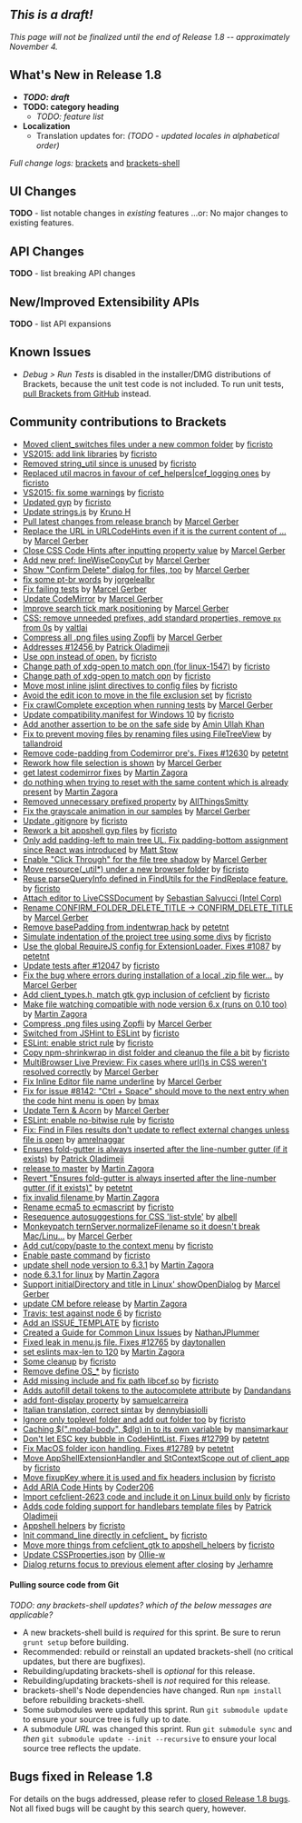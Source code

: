 _This is a draft!_
--------------------
_This page will not be finalized until the end of Release 1.8 -- approximately November 4._

What's New in Release 1.8
-------------------------
* _**TODO: draft**_
* **TODO: category heading**
   * _TODO: feature list_
* **Localization**
   * Translation updates for: _(TODO - updated locales in alphabetical order)_


_Full change logs:_ [brackets](https://github.com/adobe/brackets/compare/release-1.7...release-1.8#commits_bucket) and [brackets-shell](https://github.com/adobe/brackets-shell/compare/release-1.7...release-1.8#commits_bucket)


UI Changes
----------
**TODO** - list notable changes in _existing_ features ...or:
No major changes to existing features.


API Changes
-----------
**TODO** - list breaking API changes

New/Improved Extensibility APIs
-------------------------------
**TODO** - list API expansions


Known Issues
------------
* _Debug > Run Tests_ is disabled in the installer/DMG distributions of Brackets, because the unit test code is not included. To run unit tests, [pull Brackets from GitHub](https://github.com/adobe/brackets/wiki/How-to-Hack-on-Brackets#wiki-getcode) instead.


Community contributions to Brackets
-----------------------------------
* [Moved client_switches files under a new common folder](https://github.com/adobe/brackets-shell/pull/559) by [ficristo](https://github.com/ficristo)
* [VS2015: add link libraries](https://github.com/adobe/brackets-shell/pull/552) by [ficristo](https://github.com/ficristo)
* [Removed string_util since is unused](https://github.com/adobe/brackets-shell/pull/556) by [ficristo](https://github.com/ficristo)
* [Replaced util macros in favour of cef_helpers|cef_logging ones](https://github.com/adobe/brackets-shell/pull/557) by [ficristo](https://github.com/ficristo)
* [VS2015: fix some warnings](https://github.com/adobe/brackets-shell/pull/549) by [ficristo](https://github.com/ficristo)
* [Updated gyp](https://github.com/adobe/brackets-shell/pull/546) by [ficristo](https://github.com/ficristo)
* [Update strings.js](https://github.com/adobe/brackets/pull/12523) by [Kruno H](https://github.com/diomed)
* [Pull latest changes from release branch](https://github.com/adobe/brackets/pull/12563) by [Marcel Gerber](https://github.com/MarcelGerber)
* [Replace the URL in URLCodeHints even if it is the current content of …](https://github.com/adobe/brackets/pull/11284) by [Marcel Gerber](https://github.com/MarcelGerber)
* [Close CSS Code Hints after inputting property value](https://github.com/adobe/brackets/pull/10524) by [Marcel Gerber](https://github.com/MarcelGerber)
* [Add new pref: lineWiseCopyCut](https://github.com/adobe/brackets/pull/11706) by [Marcel Gerber](https://github.com/MarcelGerber)
* [Show "Confirm Delete" dialog for files, too](https://github.com/adobe/brackets/pull/10258) by [Marcel Gerber](https://github.com/MarcelGerber)
* [fix some pt-br words](https://github.com/adobe/brackets/pull/12582) by [jorgelealbr](https://github.com/jorgelealbr)
* [Fix failing tests](https://github.com/adobe/brackets/pull/12615) by [Marcel Gerber](https://github.com/MarcelGerber)
* [Update CodeMirror](https://github.com/adobe/brackets/pull/12613) by [Marcel Gerber](https://github.com/MarcelGerber)
* [Improve search tick mark positioning](https://github.com/adobe/brackets/pull/11293) by [Marcel Gerber](https://github.com/MarcelGerber)
* [CSS: remove unneeded prefixes, add standard properties, remove `px` from 0s](https://github.com/adobe/brackets/pull/12648) by [valtlai](https://github.com/valtlai)
* [Compress all .png files using Zopfli](https://github.com/adobe/brackets/pull/12628) by [Marcel Gerber](https://github.com/MarcelGerber)
* [Addresses #12456 ](https://github.com/adobe/brackets/pull/12521) by [Patrick Oladimeji](https://github.com/thehogfather)
* [Use opn instead of open.](https://github.com/adobe/brackets/pull/12641) by [ficristo](https://github.com/ficristo)
* [Change path of xdg-open to match opn (for linux-1547)](https://github.com/adobe/brackets-shell/pull/564) by [ficristo](https://github.com/ficristo)
* [Change path of xdg-open to match opn](https://github.com/adobe/brackets-shell/pull/563) by [ficristo](https://github.com/ficristo)
* [Move most inline jslint directives to config files](https://github.com/adobe/brackets/pull/12661) by [ficristo](https://github.com/ficristo)
* [Avoid the edit icon to move in the file exclusion set](https://github.com/adobe/brackets/pull/12671) by [ficristo](https://github.com/ficristo)
* [Fix crawlComplete exception when running tests](https://github.com/adobe/brackets/pull/12659) by [Marcel Gerber](https://github.com/MarcelGerber)
* [Update compatibility.manifest for Windows 10](https://github.com/adobe/brackets-shell/pull/566) by [ficristo](https://github.com/ficristo)
* [Add another assertion to be on the safe side](https://github.com/adobe/brackets/pull/12676) by [Amin Ullah Khan](https://github.com/sprintr)
* [Fix to prevent moving files by renaming files using FileTreeView](https://github.com/adobe/brackets/pull/11862) by [tallandroid](https://github.com/tallandroid)
* [Remove code-padding from Codemirror pre's. Fixes #12630](https://github.com/adobe/brackets/pull/12635) by [petetnt](https://github.com/petetnt)
* [Rework how file selection is shown](https://github.com/adobe/brackets/pull/12636) by [Marcel Gerber](https://github.com/MarcelGerber)
* [get latest codemirror fixes](https://github.com/adobe/brackets/pull/12679) by [Martin Zagora](https://github.com/zaggino)
* [do nothing when trying to reset with the same content which is already present](https://github.com/adobe/brackets/pull/12681) by [Martin Zagora](https://github.com/zaggino)
* [Removed unnecessary prefixed property](https://github.com/adobe/brackets/pull/12533) by [AllThingsSmitty](https://github.com/AllThingsSmitty)
* [Fix the grayscale animation in our samples](https://github.com/adobe/brackets/pull/12683) by [Marcel Gerber](https://github.com/MarcelGerber)
* [Update .gitignore](https://github.com/adobe/brackets-shell/pull/569) by [ficristo](https://github.com/ficristo)
* [Rework a bit appshell gyp files](https://github.com/adobe/brackets-shell/pull/561) by [ficristo](https://github.com/ficristo)
* [Only add padding-left to main tree UL. Fix padding-bottom assignment since React was introduced](https://github.com/adobe/brackets/pull/11717) by [Matt Stow](https://github.com/stowball)
* [Enable "Click Through" for the file tree shadow](https://github.com/adobe/brackets/pull/12685) by [Marcel Gerber](https://github.com/MarcelGerber)
* [Move resource(_util*) under a new browser folder](https://github.com/adobe/brackets-shell/pull/570) by [ficristo](https://github.com/ficristo)
* [Reuse parseQueryInfo defined in FindUtils for the FindReplace feature.](https://github.com/adobe/brackets/pull/12027) by [ficristo](https://github.com/ficristo)
* [Attach editor to LiveCSSDocument](https://github.com/adobe/brackets/pull/10522) by [Sebastian Salvucci (Intel Corp)](https://github.com/sebaslv)
* [Rename CONFIRM_FOLDER_DELETE_TITLE -> CONFIRM_DELETE_TITLE](https://github.com/adobe/brackets/pull/12693) by [Marcel Gerber](https://github.com/MarcelGerber)
* [Remove basePadding from indentwrap hack](https://github.com/adobe/brackets/pull/12110) by [petetnt](https://github.com/petetnt)
* [Simulate indentation of the project tree using some divs](https://github.com/adobe/brackets/pull/12047) by [ficristo](https://github.com/ficristo)
* [Use the global RequireJS config for ExtensionLoader. Fixes #1087](https://github.com/adobe/brackets/pull/12041) by [petetnt](https://github.com/petetnt)
* [Update tests after #12047](https://github.com/adobe/brackets/pull/12700) by [ficristo](https://github.com/ficristo)
* [Fix the bug where errors during installation of a local .zip file wer…](https://github.com/adobe/brackets/pull/12702) by [Marcel Gerber](https://github.com/MarcelGerber)
* [Add client_types.h, match gtk gyp inclusion of cefclient](https://github.com/adobe/brackets-shell/pull/571) by [ficristo](https://github.com/ficristo)
* [Make file watching compatible with node version 6.x (runs on 0.10 too)](https://github.com/adobe/brackets/pull/12647) by [Martin Zagora](https://github.com/zaggino)
* [Compress .png files using Zopfli](https://github.com/adobe/brackets-shell/pull/565) by [Marcel Gerber](https://github.com/MarcelGerber)
* [Switched from JSHint to ESLint](https://github.com/adobe/brackets-shell/pull/542) by [ficristo](https://github.com/ficristo)
* [ESLint: enable strict rule](https://github.com/adobe/brackets/pull/12718) by [ficristo](https://github.com/ficristo)
* [Copy npm-shrinkwrap in dist folder and cleanup the file a bit](https://github.com/adobe/brackets/pull/12717) by [ficristo](https://github.com/ficristo)
* [MultiBrowser Live Preview: Fix cases where url()s in CSS weren't resolved correctly](https://github.com/adobe/brackets/pull/12705) by [Marcel Gerber](https://github.com/MarcelGerber)
* [Fix Inline Editor file name underline](https://github.com/adobe/brackets/pull/12701) by [Marcel Gerber](https://github.com/MarcelGerber)
* [Fix for issue #8142: "Ctrl + Space" should move to the next entry when the code hint menu is open](https://github.com/adobe/brackets/pull/12251) by [bmax](https://github.com/bmax)
* [Update Tern & Acorn](https://github.com/adobe/brackets/pull/11569) by [Marcel Gerber](https://github.com/MarcelGerber)
* [ESLint: enable no-bitwise rule](https://github.com/adobe/brackets/pull/12719) by [ficristo](https://github.com/ficristo)
* [Fix: Find in Files results don't update to reflect external changes unless file is open](https://github.com/adobe/brackets/pull/11602) by [amrelnaggar](https://github.com/amrelnaggar)
* [Ensures fold-gutter is always inserted after the line-number gutter (if it exists)](https://github.com/adobe/brackets/pull/12673) by [Patrick Oladimeji](https://github.com/thehogfather)
* [release to master](https://github.com/adobe/brackets-shell/pull/573) by [Martin Zagora](https://github.com/zaggino)
* [Revert "Ensures fold-gutter is always inserted after the line-number gutter (if it exists)"](https://github.com/adobe/brackets/pull/12727) by [petetnt](https://github.com/petetnt)
* [fix invalid filename ](https://github.com/adobe/brackets/pull/12732) by [Martin Zagora](https://github.com/zaggino)
* [Rename ecma5 to ecmascript](https://github.com/adobe/brackets/pull/12736) by [ficristo](https://github.com/ficristo)
* [Resequence autosuggestions for CSS  'list-style'](https://github.com/adobe/brackets/pull/12738) by [albell](https://github.com/albell)
* [Monkeypatch ternServer.normalizeFilename so it doesn't break Mac/Linu…](https://github.com/adobe/brackets/pull/12734) by [Marcel Gerber](https://github.com/MarcelGerber)
* [Add cut/copy/paste to the context menu](https://github.com/adobe/brackets/pull/12674) by [ficristo](https://github.com/ficristo)
* [Enable paste command](https://github.com/adobe/brackets-shell/pull/567) by [ficristo](https://github.com/ficristo)
* [update shell node version to 6.3.1](https://github.com/adobe/brackets-shell/pull/543) by [Martin Zagora](https://github.com/zaggino)
* [node 6.3.1 for linux](https://github.com/adobe/brackets-shell/pull/574) by [Martin Zagora](https://github.com/zaggino)
* [Support initialDirectory and title in Linux' showOpenDialog](https://github.com/adobe/brackets-shell/pull/575) by [Marcel Gerber](https://github.com/MarcelGerber)
* [update CM before release](https://github.com/adobe/brackets/pull/12753) by [Martin Zagora](https://github.com/zaggino)
* [Travis: test against node 6](https://github.com/adobe/brackets/pull/12755) by [ficristo](https://github.com/ficristo)
* [Add an ISSUE_TEMPLATE](https://github.com/adobe/brackets/pull/12737) by [ficristo](https://github.com/ficristo)
* [Created a Guide for Common Linux Issues](https://github.com/adobe/brackets/pull/12761) by [NathanJPlummer](https://github.com/NathanJPlummer)
* [Fixed leak in menu.js file. Fixes #12765](https://github.com/adobe/brackets/pull/12767) by [daytonallen](https://github.com/daytonallen)
* [set eslints max-len to 120](https://github.com/adobe/brackets/pull/12780) by [Martin Zagora](https://github.com/zaggino)
* [Some cleanup](https://github.com/adobe/brackets-shell/pull/576) by [ficristo](https://github.com/ficristo)
* [Remove define OS_*](https://github.com/adobe/brackets-shell/pull/577) by [ficristo](https://github.com/ficristo)
* [Add missing include and fix path libcef.so](https://github.com/adobe/brackets-shell/pull/578) by [ficristo](https://github.com/ficristo)
* [Adds autofill detail tokens to the autocomplete attribute](https://github.com/adobe/brackets/pull/12721) by [Dandandans](https://github.com/Dandandans)
* [add font-display property](https://github.com/adobe/brackets/pull/12785) by [samuelcarreira](https://github.com/samuelcarreira)
* [Italian translation, correct sintax](https://github.com/adobe/brackets/pull/12800) by [dennybiasiolli](https://github.com/dennybiasiolli)
* [Ignore only toplevel folder and add out folder too](https://github.com/adobe/brackets-shell/pull/580) by [ficristo](https://github.com/ficristo)
* [ Caching $(".modal-body", $dlg) in to its own variable](https://github.com/adobe/brackets/pull/12805) by [mansimarkaur](https://github.com/mansimarkaur)
* [Don't let ESC key bubble in CodeHintList. Fixes #12799](https://github.com/adobe/brackets/pull/12802) by [petetnt](https://github.com/petetnt)
* [Fix MacOS folder icon handling. Fixes #12789](https://github.com/adobe/brackets/pull/12807) by [petetnt](https://github.com/petetnt)
* [Move AppShellExtensionHandler and StContextScope out of client_app](https://github.com/adobe/brackets-shell/pull/581) by [ficristo](https://github.com/ficristo)
* [Move fixupKey where it is used and fix headers inclusion](https://github.com/adobe/brackets-shell/pull/583) by [ficristo](https://github.com/ficristo)
* [Add ARIA Code Hints](https://github.com/adobe/brackets/pull/12471) by [Coder206](https://github.com/Coder206)
* [Import cefclient-2623 code and include it on Linux build only](https://github.com/adobe/brackets-shell/pull/584) by [ficristo](https://github.com/ficristo)
* [Adds code folding support for handlebars template files](https://github.com/adobe/brackets/pull/12675) by [Patrick Oladimeji](https://github.com/thehogfather)
* [Appshell helpers](https://github.com/adobe/brackets-shell/pull/585) by [ficristo](https://github.com/ficristo)
* [Init command_line directly in cefclient_<platform>](https://github.com/adobe/brackets-shell/pull/586) by [ficristo](https://github.com/ficristo)
* [Move more things from cefclient_gtk to appshell_helpers](https://github.com/adobe/brackets-shell/pull/588) by [ficristo](https://github.com/ficristo)
* [Update CSSProperties.json](https://github.com/adobe/brackets/pull/12822) by [Ollie-w](https://github.com/Ollie-w)
* [Dialog returns focus to previous element after closing](https://github.com/adobe/brackets/pull/12824) by [Jerhamre](https://github.com/Jerhamre)

#### Pulling source code from Git
_TODO: any brackets-shell updates? which of the below messages are applicable?_

* A new brackets-shell build is _required_ for this sprint. Be sure to rerun `grunt setup` before building.
* Recommended: rebuild or reinstall an updated brackets-shell (no critical updates, but there are bugfixes).
* Rebuilding/updating brackets-shell is _optional_ for this release.
* Rebuilding/updating brackets-shell is _not_ required for this release.
* brackets-shell's Node dependencies have changed. Run `npm install` before rebuilding brackets-shell.
* Some submodules were updated this sprint. Run `git submodule update` to ensure your source tree is fully up to date.
* A submodule _URL_ was changed this sprint. Run `git submodule sync` and _then_ `git submodule update --init --recursive` to ensure your local source tree reflects the update.


Bugs fixed in Release 1.8
-------------------------
For details on the bugs addressed, please refer to [closed Release 1.8 bugs](https://github.com/adobe/brackets/issues?q=is%3Aclosed+milestone%3A%22Release+1.8%22). Not all fixed bugs will be caught by this search query, however.